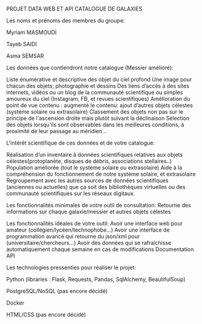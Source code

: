 
PROJET DATA WEB ET API CATALOGUE DE GALAXIES


Les noms et prénoms des membres du groupe:

Myriam MASMOUDI

Tayeb SAIDI

Asma SEMSAR


Les données que contiendront notre catalogue (Messier amélioré):

Liste énumérative et descriptive des objet du ciel profond 
Une image pour chacun des objets; photographie et dessins
Des liens d’accès à des sites internets, vidéos ou un blog de la communauté scientifique ou simples amoureux du ciel (Instagram, FB, et revues scientifiques)
Amélioration du point de vue contenu : augmenté le contenu: ajout d’autres objets célestes (système solaire ou extrasolaire)
Classement des objets non pas sur le principe de l'ascension droite mais plutôt suivant la déclinaison
Sélection des objets lorsqu'ils sont observables dans les meilleures conditions, à proximité de leur passage au méridien ..




L'intérêt scientifique de ces données et de votre catalogue:

Réalisation d’un inventaire à données scientifiques relatives aux objets célestes(protoplanète, disques de débris, associations stellaires..)
Population améliorée (tout le système solaire ou extrasolaire)
Aide à la compréhension du fonctionnement de notre système solaire, et extrasolaire
Regroupement avec les autres sources de données scientifiques (anciennes ou actuelles) que ça soit des bibliothèques virtuelles ou des communauté scientifiques sur les réseaux digitaux.


Les fonctionnalités minimales de votre outil de consultation:
Retourne des informations sur chaque galaxie/messier et autres objets célestes

Les fonctionnalités idéales de votre outil: 
Avoir une interface web pour amateur (collégien/lycéen/technophobe…)
Avoir une interface de programmation avancé qui retourne du json/xml pour (universitaire/chercheurs…)
Avoir des données qui se rafraîchisse automatiquement chaque semaine en cas de modifications
Documentation API

Les technologies pressenties pour réaliser le projet:

Python (libraries : Flask, Requests, Pandas, SqlAlchemy, BeautifulSoup)

PostgreSQL/NoSQL (pas encore décidé)

Docker

HTML/CSS (pas encore décidé)

